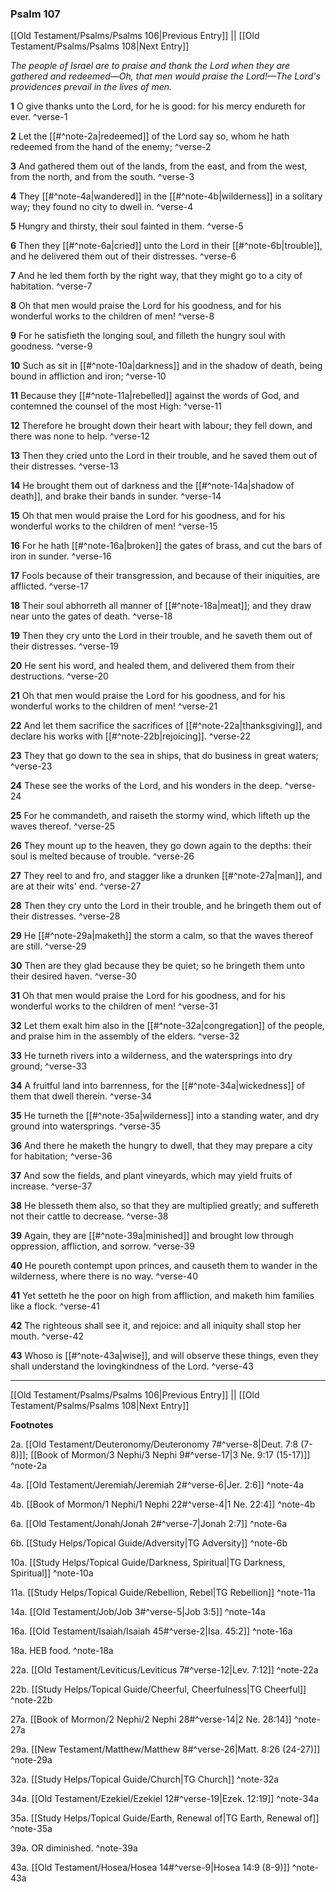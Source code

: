 ### Psalm 107

[[Old Testament/Psalms/Psalms 106|Previous Entry]]  ||  [[Old Testament/Psalms/Psalms 108|Next Entry]]

*The people of Israel are to praise and thank the Lord when they are gathered and redeemed—Oh, that men would praise the Lord!—The Lord's providences prevail in the lives of men.*

**1**  O give thanks unto the Lord, for he is good: for his mercy endureth for ever. ^verse-1

**2**  Let the [[#^note-2a|redeemed]] of the Lord say so, whom he hath redeemed from the hand of the enemy; ^verse-2

**3**  And gathered them out of the lands, from the east, and from the west, from the north, and from the south. ^verse-3

**4**  They [[#^note-4a|wandered]] in the [[#^note-4b|wilderness]] in a solitary way; they found no city to dwell in. ^verse-4

**5**  Hungry and thirsty, their soul fainted in them. ^verse-5

**6**  Then they [[#^note-6a|cried]] unto the Lord in their [[#^note-6b|trouble]], and he delivered them out of their distresses. ^verse-6

**7**  And he led them forth by the right way, that they might go to a city of habitation. ^verse-7

**8**  Oh that men would praise the Lord for his goodness, and for his wonderful works to the children of men! ^verse-8

**9**  For he satisfieth the longing soul, and filleth the hungry soul with goodness. ^verse-9

**10**  Such as sit in [[#^note-10a|darkness]] and in the shadow of death, being bound in affliction and iron; ^verse-10

**11**  Because they [[#^note-11a|rebelled]] against the words of God, and contemned the counsel of the most High: ^verse-11

**12**  Therefore he brought down their heart with labour; they fell down, and there was none to help. ^verse-12

**13**  Then they cried unto the Lord in their trouble, and he saved them out of their distresses. ^verse-13

**14**  He brought them out of darkness and the [[#^note-14a|shadow of death]], and brake their bands in sunder. ^verse-14

**15**  Oh that men would praise the Lord for his goodness, and for his wonderful works to the children of men! ^verse-15

**16**  For he hath [[#^note-16a|broken]] the gates of brass, and cut the bars of iron in sunder. ^verse-16

**17**  Fools because of their transgression, and because of their iniquities, are afflicted. ^verse-17

**18**  Their soul abhorreth all manner of [[#^note-18a|meat]]; and they draw near unto the gates of death. ^verse-18

**19**  Then they cry unto the Lord in their trouble, and he saveth them out of their distresses. ^verse-19

**20**  He sent his word, and healed them, and delivered them from their destructions. ^verse-20

**21**  Oh that men would praise the Lord for his goodness, and for his wonderful works to the children of men! ^verse-21

**22**  And let them sacrifice the sacrifices of [[#^note-22a|thanksgiving]], and declare his works with [[#^note-22b|rejoicing]]. ^verse-22

**23**  They that go down to the sea in ships, that do business in great waters; ^verse-23

**24**  These see the works of the Lord, and his wonders in the deep. ^verse-24

**25**  For he commandeth, and raiseth the stormy wind, which lifteth up the waves thereof. ^verse-25

**26**  They mount up to the heaven, they go down again to the depths: their soul is melted because of trouble. ^verse-26

**27**  They reel to and fro, and stagger like a drunken [[#^note-27a|man]], and are at their wits' end. ^verse-27

**28**  Then they cry unto the Lord in their trouble, and he bringeth them out of their distresses. ^verse-28

**29**  He [[#^note-29a|maketh]] the storm a calm, so that the waves thereof are still. ^verse-29

**30**  Then are they glad because they be quiet; so he bringeth them unto their desired haven. ^verse-30

**31**  Oh that men would praise the Lord for his goodness, and for his wonderful works to the children of men! ^verse-31

**32**  Let them exalt him also in the [[#^note-32a|congregation]] of the people, and praise him in the assembly of the elders. ^verse-32

**33**  He turneth rivers into a wilderness, and the watersprings into dry ground; ^verse-33

**34**  A fruitful land into barrenness, for the [[#^note-34a|wickedness]] of them that dwell therein. ^verse-34

**35**  He turneth the [[#^note-35a|wilderness]] into a standing water, and dry ground into watersprings. ^verse-35

**36**  And there he maketh the hungry to dwell, that they may prepare a city for habitation; ^verse-36

**37**  And sow the fields, and plant vineyards, which may yield fruits of increase. ^verse-37

**38**  He blesseth them also, so that they are multiplied greatly; and suffereth not their cattle to decrease. ^verse-38

**39**  Again, they are [[#^note-39a|minished]] and brought low through oppression, affliction, and sorrow. ^verse-39

**40**  He poureth contempt upon princes, and causeth them to wander in the wilderness, where there is no way. ^verse-40

**41**  Yet setteth he the poor on high from affliction, and maketh him families like a flock. ^verse-41

**42**  The righteous shall see it, and rejoice: and all iniquity shall stop her mouth. ^verse-42

**43**  Whoso is [[#^note-43a|wise]], and will observe these things, even they shall understand the lovingkindness of the Lord. ^verse-43


---
[[Old Testament/Psalms/Psalms 106|Previous Entry]]  ||  [[Old Testament/Psalms/Psalms 108|Next Entry]]


**Footnotes**


2a. [[Old Testament/Deuteronomy/Deuteronomy 7#^verse-8|Deut. 7:8 (7-8)]]; [[Book of Mormon/3 Nephi/3 Nephi 9#^verse-17|3 Ne. 9:17 (15-17)]] ^note-2a

4a. [[Old Testament/Jeremiah/Jeremiah 2#^verse-6|Jer. 2:6]] ^note-4a

4b. [[Book of Mormon/1 Nephi/1 Nephi 22#^verse-4|1 Ne. 22:4]] ^note-4b

6a. [[Old Testament/Jonah/Jonah 2#^verse-7|Jonah 2:7]] ^note-6a

6b. [[Study Helps/Topical Guide/Adversity|TG Adversity]] ^note-6b

10a. [[Study Helps/Topical Guide/Darkness, Spiritual|TG Darkness, Spiritual]] ^note-10a

11a. [[Study Helps/Topical Guide/Rebellion, Rebel|TG Rebellion]] ^note-11a

14a. [[Old Testament/Job/Job 3#^verse-5|Job 3:5]] ^note-14a

16a. [[Old Testament/Isaiah/Isaiah 45#^verse-2|Isa. 45:2]] ^note-16a

18a. HEB food. ^note-18a

22a. [[Old Testament/Leviticus/Leviticus 7#^verse-12|Lev. 7:12]] ^note-22a

22b. [[Study Helps/Topical Guide/Cheerful, Cheerfulness|TG Cheerful]] ^note-22b

27a. [[Book of Mormon/2 Nephi/2 Nephi 28#^verse-14|2 Ne. 28:14]] ^note-27a

29a. [[New Testament/Matthew/Matthew 8#^verse-26|Matt. 8:26 (24-27)]] ^note-29a

32a. [[Study Helps/Topical Guide/Church|TG Church]] ^note-32a

34a. [[Old Testament/Ezekiel/Ezekiel 12#^verse-19|Ezek. 12:19]] ^note-34a

35a. [[Study Helps/Topical Guide/Earth, Renewal of|TG Earth, Renewal of]] ^note-35a

39a. OR diminished. ^note-39a

43a. [[Old Testament/Hosea/Hosea 14#^verse-9|Hosea 14:9 (8-9)]] ^note-43a